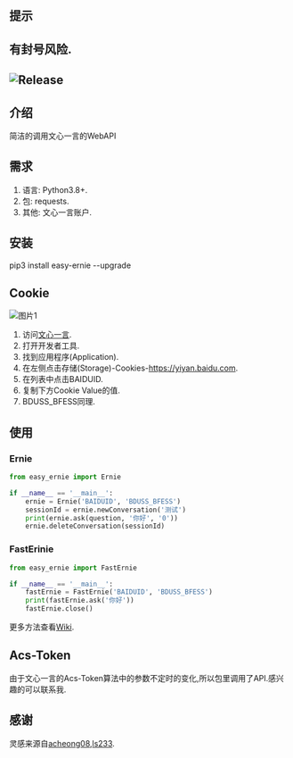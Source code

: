 ## 提示
有封号风险.
---
![Release](https://img.shields.io/badge/Release-0.1.4-blue)
---
## 介绍
简洁的调用文心一言的WebAPI
## 需求
1. 语言: Python3.8+.
2. 包: requests.
3. 其他: 文心一言账户.
## 安装
pip3 install easy-ernie --upgrade
## Cookie
![图片1](https://s1.ax1x.com/2023/04/26/p9KDUYR.md.png)
1. 访问[文心一言](https://yiyan.baidu.com).
2. 打开开发者工具.
3. 找到应用程序(Application).
4. 在左侧点击存储(Storage)-Cookies-https://yiyan.baidu.com.
5. 在列表中点击BAIDUID.
6. 复制下方Cookie Value的值.
7. BDUSS_BFESS同理.
## 使用
### Ernie
```python
from easy_ernie import Ernie

if __name__ == '__main__':
    ernie = Ernie('BAIDUID', 'BDUSS_BFESS')
    sessionId = ernie.newConversation('测试')
    print(ernie.ask(question, '你好', '0'))
    ernie.deleteConversation(sessionId)
```
### FastErinie
```python
from easy_ernie import FastErnie

if __name__ == '__main__':
    fastErnie = FastErnie('BAIDUID', 'BDUSS_BFESS')
    print(fastErnie.ask('你好'))
    fastErnie.close()
```
更多方法查看[Wiki](https://github.com/XiaoXinYo/Easy-Ernie/wiki).
## Acs-Token
由于文心一言的Acs-Token算法中的参数不定时的变化,所以包里调用了API.感兴趣的可以联系我.
## 感谢
灵感来源自[acheong08](https://github.com/acheong08),[ls233](https://github.com/lss233).